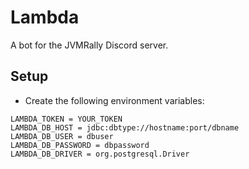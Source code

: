 # Lambda

A bot for the JVMRally Discord server.

## Setup
* Create the following environment variables:
```
LAMBDA_TOKEN = YOUR_TOKEN
LAMBDA_DB_HOST = jdbc:dbtype://hostname:port/dbname
LAMBDA_DB_USER = dbuser
LAMBDA_DB_PASSWORD = dbpassword
LAMBDA_DB_DRIVER = org.postgresql.Driver
```